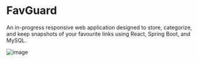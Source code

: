 # FavGuard

An in-progress responsive web application designed to store, categorize, and keep snapshots of your favourite links using React, Spring Boot, and MySQL.


![image](https://github.com/hannahwangmb/FavGuard/assets/89106221/ff853cee-9651-4e95-8c58-5bfd6c6aff08)









